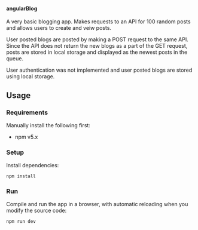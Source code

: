 #### angularBlog

A very basic blogging app. Makes requests to an API for 100 random posts and allows users to create and veiw posts.

User posted blogs are posted by making a POST request to the same API. Since the API does not return the new blogs as a part of the GET request, posts are stored in local storage and displayed as the newest posts in the queue.

User authentication was not implemented and user posted blogs are stored using local storage.

## Usage

### Requirements

Manually install the following first:

- npm v5.x

### Setup

Install dependencies:

    npm install

### Run

Compile and run the app in a browser, with automatic reloading when you modify the source code:

    npm run dev
